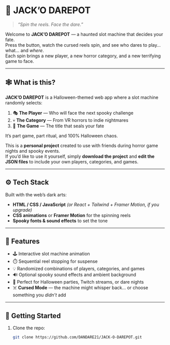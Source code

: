 # 🎃 JACK’O DAREPOT

> *“Spin the reels. Face the dare.”*

Welcome to **JACK’O DAREPOT** — a haunted slot machine that decides your fate.  
Press the button, watch the cursed reels spin, and see who dares to play… what… and *where*.  
Each spin brings a new player, a new horror category, and a new terrifying game to face.

---

## 🕸️ What is this?

**JACK’O DAREPOT** is a Halloween-themed web app where a slot machine randomly selects:
1. 🎭 **The Player** — Who will face the next spooky challenge  
2. 💀 **The Category** — From VR horrors to indie nightmares  
3. 👻 **The Game** — The title that seals your fate  

It’s part game, part ritual, and 100% Halloween chaos.

This is a **personal project** created to use with friends during horror game nights and spooky events.  
If you’d like to use it yourself, simply **download the project** and **edit the JSON files** to include your own players, categories, and games.

---

## ⚙️ Tech Stack

Built with the web’s dark arts:
- **HTML / CSS / JavaScript** *(or React + Tailwind + Framer Motion, if you upgrade)*  
- **CSS animations** or **Framer Motion** for the spinning reels  
- **Spooky fonts & sound effects** to set the tone  

---

## 🧩 Features

- 🕹️ Interactive slot machine animation  
- ⏱️ Sequential reel stopping for suspense  
- 💡 Randomized combinations of players, categories, and games  
- 🔊 Optional spooky sound effects and ambient background  
- 🎃 Perfect for Halloween parties, Twitch streams, or dare nights  
- ☠️ **Cursed Mode** — the machine might whisper back… or choose something you *didn’t* add

---

## 🚀 Getting Started

1. Clone the repo:
   ```bash
   git clone https://github.com/DANDARE21/JACK-O-DAREPOT.git
